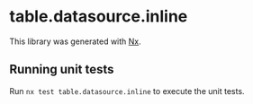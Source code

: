 # table.datasource.inline

This library was generated with [Nx](https://nx.dev).

## Running unit tests

Run `nx test table.datasource.inline` to execute the unit tests.
